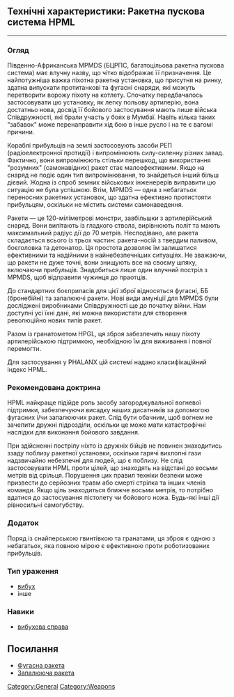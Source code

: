 ## Технічні характеристики: Ракетна пускова система HPML

------------------------------------------------------------------------

### Огляд

Південно-Африканська MPMDS (БЦРПС, багатоцільова ракетна пускова
система) має влучну назву, що чітко відображає її призначення. Це
найпотужніша важка піхотна ракетна установка, що присутня на ринку,
здатна випускати протитанкові та фугасні снаряди, які можуть перетворити
ворожу піхоту на котлету. Спочатку передбачалось застосовувати цю
установку, як легку польову артилерію, вона достатньо нова, досвід її
бойового застосування мають лише війська Співдружності, які брали участь
у боях в Мумбаї. Навіть кілька таких "забавок" може перенаправити хід
бою в інше русло і на те є вагомі причини.

Кораблі прибульців на землі застосовують засоби РЕП (радіоелектронної
протидії) і випромінюють силу-силенну різних завад. Фактично, вони
випромінюють стільки перешкод, що використання "розумних" (самонавідних)
ракет стає малоефективним. Якщо на снаряд не подіє один тип
випромінювання, то знайдеться інший більш дієвий. Жодна із спроб земних
військових інженерерів виправити цю ситуацію не була успішною. Втім,
MPMDS — одна з небагатьох переносних ракетних установок, що здатна
ефективно протистояти прибульцям, оскільки не містить системи
самонаведення.

Ракети — це 120-міліметрові монстри, завбільшки з артилерійський снаряд.
Вони вилітають із гладкого ствола, вирівнюють політ та мають
максимальний радіус дії до 70 метрів. Несподівано, але ракета
складається всього із трьох частин: ракета-носій з твердим паливом,
боєголовка та детонатор. Ця простота дозволяє їм залишатися ефективними
та надійними в найнебезпечніших ситуаціях. Не зважаючи, що ракети не
дуже точні, вони знищують все на своєму шляху, включаючи прибульців.
Знадобиться лише один влучний постріл з MPMDS, щоб відправити чужинця до
праотців.

До стандартних боєприпасів для цієї зброї відносяться фугасні, ББ
(бронебійні) та запалюючі ракети. Нові види амуніції для MPMDS були
досліджені виробниками Співдружності ще до початку війни. Нам доступні
усі їхні дані, які можна використати для створення революційно нових
типів ракет.

Разом із гранатометом HPGL, ця зброя забезпечить нашу піхоту
артилерійською підтримкою, необхідною їм для виживання і повної
перемогти.

Для застосування у PHALANX цій системі надано класифікаційний індекс
HPML.

### Рекомендована доктрина

HPML найкраще підійде роль засобу загороджувальної вогневої підтримки,
забезпечуючи висадку наших дисатників за допомогою фугасних і/чи
запалюючих ракет. Слід бути обачним, щоб вогнем не зачепити дружні
підрозділи, оскільки це може мати катастрофічні наслідки для виконання
бойового завдання.

При здійсненні пострілу ніхто із дружніх бійців не повинен знаходитись
ззаду поблизу ракетної установки, оскільки гарячі вихлопні гази
надзвичайно небезпечні для людей, що є поблизу. Не слід застосовувати
HPML проти цілей, що знаходять на відстані до восьми метрів від срільця.
Порушення цих правил техніки безпеки може призвести до серйозних травм
або смерті стрілка та інших членів команди. Якщо ціль знаходиться ближче
восьми метрів, то потрібно вдатися до застосування пістолету чи бойового
ножа. Будь-які інші дії рівносильні самогубству.

### Додаток

Поряд із снайперською гвинтівкою та гранатами, ця зброя є одною з
небагатьох, яка повною мірою є ефективною проти роботизованих
прибульців.

### Тип ураження

- [вибух](Ураження/вибух "wikilink")
- інше

### Навики

- [вибухова справа](Навики/вибухове "wikilink")

## Посилання

- [Фугасна ракета](Translation:Rpg_ammo_txt/uk "wikilink")
- [Запалююча ракета](Translation:Rpg_incendiary_ammo_txt/uk "wikilink")

[Category:General](Category:General "wikilink")
[Category:Weapons](Category:Weapons "wikilink")